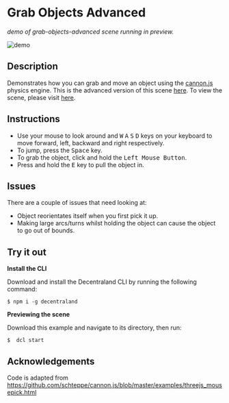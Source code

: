 # Grab Objects Advanced
_demo of grab-objects-advanced scene running in preview._

![demo](https://github.com/decentraland-scenes/grab-objects-advanced/blob/master/screenshots/grab-objects-advanced.gif)

## Description
Demonstrates how you can grab and move an object using the [cannon.js](https://github.com/schteppe/cannon.js) physics engine. This is the advanced version of this scene [here](https://github.com/decentraland-scenes/grab-objects). To view the scene, please visit [here](https://grab-objects-advanced.vercel.app/).

## Instructions
* Use your mouse to look around and <kbd>W</kbd> <kbd>A</kbd> <kbd>S</kbd> <kbd>D</kbd> keys on your keyboard to move forward, left, backward and right respectively. 
* To jump, press the <kbd>Space</kbd> key.
* To grab the object, click and hold the <kbd>Left Mouse Button</kbd>.
* Press and hold the <kbd>E</kbd> key to pull the object in.

## Issues
There are a couple of issues that need looking at:
* Object reorientates itself when you first pick it up.
* Making large arcs/turns whilst holding the object can cause the object to go out of bounds.

## Try it out

**Install the CLI**

Download and install the Decentraland CLI by running the following command:

```
$ npm i -g decentraland
```

**Previewing the scene**

Download this example and navigate to its directory, then run:

```
$  dcl start
```

## Acknowledgements
Code is adapted from https://github.com/schteppe/cannon.js/blob/master/examples/threejs_mousepick.html

